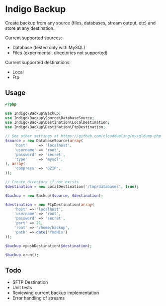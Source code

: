 Indigo Backup
=============

Create backup from any source (files, databases, stream output, etc) and store at any destination.

Current supported sources:
* Database (tested only with MySQL)
* Files (experimental, directories not supported)

Current supported destinations:
* Local
* Ftp

Usage
-----

```php
<?php

use Indigo\Backup\Backup;
use Indigo\Backup\Source\DatabaseSource;
use Indigo\Backup\Destination\LocalDestination;
use Indigo\Backup\Destination\FtpDestination;

// See other settings at https://github.com/clouddueling/mysqldump-php
$source = new DatabaseSource(array(
	'host'     => 'localhost',
	'username' => 'root',
	'password' => 'secret',
	'type'     => 'mysql',
), array(
	'compress' => 'GZIP',
));

// Create directory if not exists
$destination = new LocalDestination('/tmp/databases', true);

$backup = new Backup($source, $destination);

$destination = new FtpDestination(array(
	'host' => 'localhost',
	'username' => 'root',
	'password' => 'secret',
	'port' => 21,
	'root' => '/home/backup',
	'path' => date('YmdHis')
));

$backup->pushDestination($destination);

$backup->run();

```

Todo
----

* SFTP Destination
* Unit tests
* Reviewing current backup implementation
* Error handling of streams